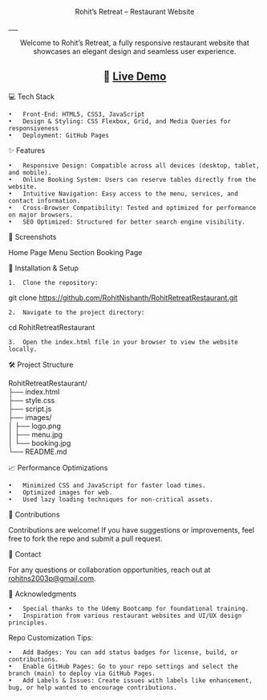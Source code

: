 <p align='center'>Rohit’s Retreat – Restaurant Website</p>
___

<p align = 'center'>Welcome to Rohit’s Retreat, a fully responsive restaurant website that showcases an elegant design and seamless user experience.</p>

<div align="center">

## 🔗 [Live Demo](https://rohitnishanth.github.io/RohitRetreatRestaurant/)

</div>




💻 Tech Stack

	•	Front-End: HTML5, CSS3, JavaScript
	•	Design & Styling: CSS Flexbox, Grid, and Media Queries for responsiveness
	•	Deployment: GitHub Pages

✨ Features

	•	Responsive Design: Compatible across all devices (desktop, tablet, and mobile).
	•	Online Booking System: Users can reserve tables directly from the website.
	•	Intuitive Navigation: Easy access to the menu, services, and contact information.
	•	Cross-Browser Compatibility: Tested and optimized for performance on major browsers.
	•	SEO Optimized: Structured for better search engine visibility.

📸 Screenshots

Home Page	Menu Section	Booking Page
		

🚀 Installation & Setup

	1.	Clone the repository:

git clone https://github.com/RohitNishanth/RohitRetreatRestaurant.git  


	2.	Navigate to the project directory:

cd RohitRetreatRestaurant  


	3.	Open the index.html file in your browser to view the website locally.

🛠️ Project Structure

RohitRetreatRestaurant/  
├── index.html  
├── style.css  
├── script.js  
├── images/  
│   ├── logo.png  
│   ├── menu.jpg  
│   └── booking.jpg  
└── README.md  

📈 Performance Optimizations

	•	Minimized CSS and JavaScript for faster load times.
	•	Optimized images for web.
	•	Used lazy loading techniques for non-critical assets.

🤝 Contributions

Contributions are welcome! If you have suggestions or improvements, feel free to fork the repo and submit a pull request.

📧 Contact

For any questions or collaboration opportunities, reach out at rohitns2003p@gmail.com.

🌟 Acknowledgments

	•	Special thanks to the Udemy Bootcamp for foundational training.
	•	Inspiration from various restaurant websites and UI/UX design principles.

Repo Customization Tips:

	•	Add Badges: You can add status badges for license, build, or contributions.
	•	Enable GitHub Pages: Go to your repo settings and select the branch (main) to deploy via GitHub Pages.
	•	Add Labels & Issues: Create issues with labels like enhancement, bug, or help wanted to encourage contributions.
